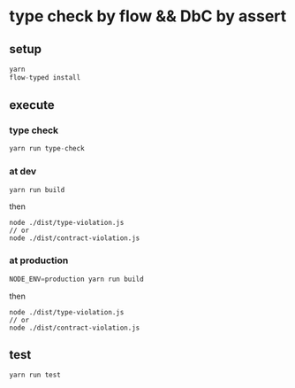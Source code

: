 type check by flow && DbC by assert
===================================

setup
-----

```js
yarn
flow-typed install
```

execute
-------

### type check

```js
yarn run type-check
```

### at dev

```js
yarn run build
```

then

```
node ./dist/type-violation.js
// or
node ./dist/contract-violation.js
```

### at production

```js
NODE_ENV=production yarn run build
```

then

```
node ./dist/type-violation.js
// or
node ./dist/contract-violation.js
```

test
----

```js
yarn run test
```
